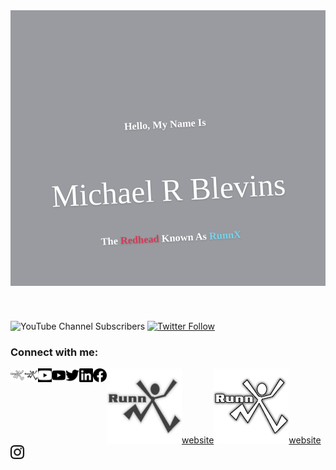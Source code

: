 <link rel="stylesheet" href="https://fonts.googleapis.com/css?family=Raleway:100,200,300,400,500,600,700,800,900|Roboto+Mono:100,400|Caveat" />
<header id="headerDiv" style="background-image: url(https://runnx.com/img/header/MichaelRBlevins2.webp);align-self: flex-start; background-position: 50% 32%; height: auto !important; display: table;
    text-align: center; width: 100%; color: #fff;
    text-shadow: 0 1px 3px rgb(0 0 0 / 20%);
    overflow: hidden; position: relative;
    background-repeat: no-repeat; background-size: cover; opacity: .8;">
    <div style="background: rgba(7, 9, 21, 0.5); width: 100%; height: 100%; display: table-cell;
    vertical-align: middle;
    padding: 150px 0 50px;
    width: 100%;
    position: relative;
    z-index: 1;">
        <div style="font-family: 'Caveat'; font-weight: normal !important; text-transform: capitalize; letter-spacing: 0; margin: 0 0 15px; transform: rotate(-3deg) !important; -moz-transform: rotate(-3deg) !important; -webkit-transform: rotate(-3deg) !important; text-align: center;">
            <h3>Hello, my name is</h3>
            <h2 style="font-size: 50px; line-height: 50px; font-weight: normal;">Michael R Blevins</h2>
            <h3>the <span style="color: #c60c30;">redhead</span> known as <span style="color: #57cae9;">RunnX</span></h3>
        </div>
    </div>
    <br />
</header>

![YouTube Channel Subscribers](https://img.shields.io/youtube/channel/subscribers/UCBa5BnIBBO12iopcb3A_rmA?logo=youtube&style=for-the-badge)
[![Twitter Follow](https://img.shields.io/twitter/follow/runnx?color=1DA1F2&logo=twitter&style=for-the-badge)](https://twitter.com/intent/follow?original_referer=https%3A%2F%2Fgithub.com%2Frunnx&screen_name=runnx)

### Connect with me:

![GitHub-Mark-Light](https://raw.githubusercontent.com/RunnX/runnx/main/img/logodark.png#gh-light-mode-only)[website]![GitHub-Mark-Dark](https://raw.githubusercontent.com/RunnX/runnx/main/img/logo.png#gh-dark-mode-only)[website]
[<img align="left" alt="runnx.com" width="22px" src="https://raw.githubusercontent.com/RunnX/runnx/main/img/logo.png#gh-dark-mode-only" /><img align="left" alt="runnx.com" width="22px" src="https://raw.githubusercontent.com/RunnX/runnx/main/img/logodark.png#gh-light-mode-only" />][website]
[<img align="left" alt="RunnX | YouTube" width="22px" src="icons/youtube.svg#gh-light-mode-only" style="filter: invert(1)" />][youtube]
[<img align="left" alt="RunnX | YouTube" width="22px" src="icons/youtube.svg#gh-dark-mode-only"/>][youtube]
[<img align="left" alt="RunnX | Twitter" width="22px" src="icons/twitter.svg#gh-light-mode-only" />][twitter]
[<img align="left" alt="RunnX | LinkedIn" width="22px" src="icons/linkedin.svg#gh-light-mode-only" />][linkedin]
[<img align="left" alt="RunnX | Facebook" width="22px" src="icons/facebook.svg#gh-light-mode-only" />][facebook]
[<img align="left" alt="RunnX | Instagram" width="22px" src="icons/instagram.svg#gh-light-mode-only" />][instagram]

<br />


[website]: https://runnx.com
[youtube]: https://youtube.com/runnx
[twitter]: https://twitter.com/runnx
[linkedin]: https://linkedin.com/in/runnx
[facebook]: https://facebook.com/theredheadknownasrunnx
[instagram]: https://instagram.com/mrbrunnx
[quickhitsplaylist]:  https://www.youtube.com/playlist?list=PLLiDx9rLkZYMo9RU1TzsqusxDjLxqsUPM
[azuredevopsplaylist]: https://www.youtube.com/playlist?list=PLLiDx9rLkZYM46jBPjb1MUKzoujitvLF1
[reducingfrictionplaylist]: https://www.youtube.com/playlist?list=PLLiDx9rLkZYOxVWaJR7r1SuaeqGAPh8sC